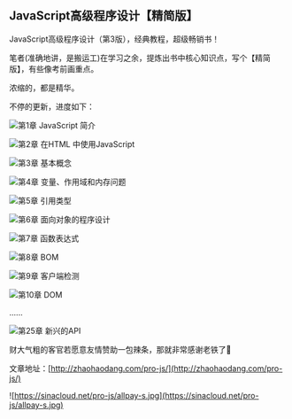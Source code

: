 ## JavaScript高级程序设计【精简版】

JavaScript高级程序设计（第3版），经典教程，超级畅销书！

笔者(准确地讲，是搬运工)在学习之余，提炼出书中核心知识点，写个【精简版】，有些像考前画重点。

浓缩的，都是精华。


不停的更新，进度如下：

 ![](http://progressed.io/bar/100?title=completed)第1章 JavaScript 简介

 ![](http://progressed.io/bar/100?title=completed)第2章 在HTML 中使用JavaScript

 ![](http://progressed.io/bar/100?title=completed)第3章 基本概念

 ![](http://progressed.io/bar/100?title=completed)第4章 变量、作用域和内存问题

 ![](http://progressed.io/bar/100?title=completed)第5章 引用类型

 ![](http://progressed.io/bar/100?title=completed)第6章 面向对象的程序设计

 ![](http://progressed.io/bar/100?title=completed)第7章 函数表达式

![](http://progressed.io/bar/100?title=completed)第8章 BOM

![](http://progressed.io/bar/100?title=completed)第9章 客户端检测

![](http://progressed.io/bar/10?title=completed)第10章 DOM



  ......

 ![](http://progressed.io/bar/0?title=completed)第25章 新兴的API



​财大气粗的客官若愿意友情赞助一包辣条，那就非常感谢老铁了:tada: 

文章地址：[http://zhaohaodang.com/pro-js/](http://zhaohaodang.com/pro-js/)

![https://sinacloud.net/pro-js/allpay-s.jpg](https://sinacloud.net/pro-js/allpay-s.jpg)



